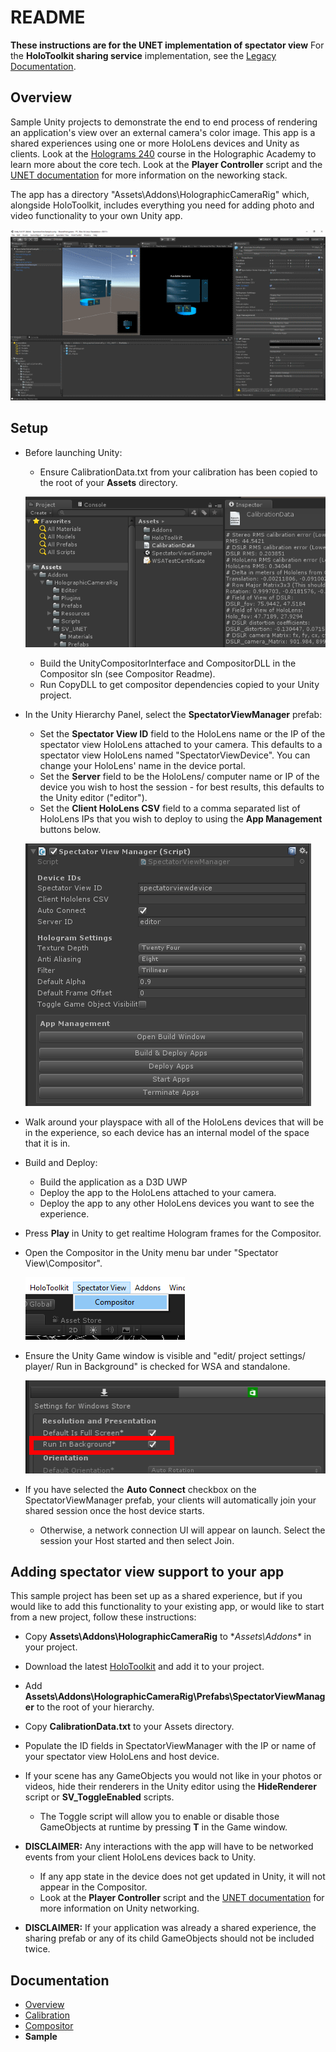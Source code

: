 # README

**These instructions are for the UNET implementation of spectator view**
For the **HoloToolkit sharing service** implementation, see the [Legacy Documentation](../LegacyDocs/SharingService/Samples/README.md).

## Overview
Sample Unity projects to demonstrate the end to end process of rendering an application's view over an external camera's color image.  This app is a shared experiences using one or more HoloLens devices and Unity as clients.
Look at the [Holograms 240](https://developer.microsoft.com/en-us/windows/holographic/holograms_240) course in the Holographic Academy to learn more about the core tech.
Look at the **Player Controller** script and the [UNET documentation](https://docs.unity3d.com/Manual/UNet.html) for more information on the neworking stack.

The app has a directory "Assets\Addons\HolographicCameraRig" which, alongside HoloToolkit, includes everything you need for adding photo and video functionality to your own Unity app.

![Unity](../DocumentationImages/Unity/Unity_UNET.png)

## Setup
+ Before launching Unity:
	+ Ensure CalibrationData.txt from your calibration has been copied to the root of your **Assets** directory.

	![Calibration File](../DocumentationImages/Unity/Calibration_UNET.png)

	+ Build the UnityCompositorInterface and CompositorDLL in the Compositor sln (see Compositor Readme).
	+ Run CopyDLL to get compositor dependencies copied to your Unity project.
+ In the Unity Hierarchy Panel, select the **SpectatorViewManager** prefab:
    + Set the **Spectator View ID** field to the HoloLens name or the IP of the spectator view HoloLens attached to your camera.  This defaults to a spectator view HoloLens named "SpectatorViewDevice".  You can change your HoloLens' name in the device portal.
    + Set the **Server** field to be the HoloLens/ computer name or IP of the device you wish to host the session - for best results, this defaults to the Unity editor ("editor").
	+ Set the **Client HoloLens CSV** field to a comma separated list of HoloLens IPs that you wish to deploy to using the **App Management** buttons below.
    
	![Compositor Menu](../DocumentationImages/Unity/SpectatorViewManager_UNET.png)
	
+ Walk around your playspace with all of the HoloLens devices that will be in the experience, so each device has an internal model of the space that it is in.
+ Build and Deploy:
    + Build the application as a D3D UWP
    + Deploy the app to the HoloLens attached to your camera.
    + Deploy the app to any other HoloLens devices you want to see the experience.
+ Press **Play** in Unity to get realtime Hologram frames for the Compositor.
+ Open the Compositor in the Unity menu bar under "Spectator View\Compositor".

	![Compositor Menu](../DocumentationImages/Unity/Compositor_MenuItem.png)

+ Ensure the Unity Game window is visible and "edit/ project settings/ player/ Run in Background" is checked for WSA and standalone.

	![Run In Background](../DocumentationImages/Unity/run_in_bg.png)
    
+ If you have selected the **Auto Connect** checkbox on the SpectatorViewManager prefab, your clients will automatically join your shared session once the host device starts.
    + Otherwise, a network connection UI will appear on launch.  Select the session your Host started and then select Join.

## Adding spectator view support to your app
This sample project has been set up as a shared experience, but if you would like to add this functionality to your existing app, or would like to start from a new project, follow these instructions:
+ Copy **Assets\Addons\HolographicCameraRig** to **Assets\Addons\** in your project.
+ Download the latest [HoloToolkit](https://github.com/Microsoft/HoloToolkit-Unity) and add it to your project.
+ Add **Assets\Addons\HolographicCameraRig\Prefabs\SpectatorViewManager** to the root of your hierarchy.
+ Copy **CalibrationData.txt** to your Assets directory.
+ Populate the ID fields in SpectatorViewManager with the IP or name of your spectator view HoloLens and host device.

+ If your scene has any GameObjects you would not like in your photos or videos, hide their renderers in the Unity editor using the **HideRenderer** script or **SV_ToggleEnabled** scripts.
    + The Toggle script will allow you to enable or disable those GameObjects at runtime by pressing **T** in the Game window.

+ **DISCLAIMER:** Any interactions with the app will have to be networked events from your client HoloLens devices back to Unity.
    + If any app state in the device does not get updated in Unity, it will not appear in the Compositor.
    + Look at the **Player Controller** script and the [UNET documentation](https://docs.unity3d.com/Manual/UNet.html) for more information on Unity networking.
    
+ **DISCLAIMER:** If your application was already a shared experience, the sharing prefab or any of its child GameObjects should not be included twice.


## Documentation
+ [Overview](../README.md)
+ [Calibration](../Calibration/README.md)
+ [Compositor](../Compositor/README.md)
+ **Sample**